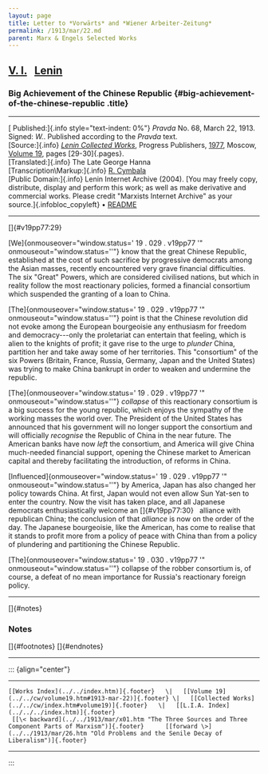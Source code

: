 ```yaml
---
layout: page
title: Letter to *Vorwärts* and *Wiener Arbeiter-Zeitung*
permalink: /1913/mar/22.md
parent: Marx & Engels Selected Works
---
```


## [V. I.](../../1913/mar/x01.htm "The Three Sources and Three Component Parts of Marxism")   [Lenin](../../1913/mar/26.htm "Old Problems and the Senile Decay of Liberalism")

### Big Achievement of the Chinese Republic {#big-achievement-of-the-chinese-republic .title}

------------------------------------------------------------------------

[ Published:]{.info style="text-indent: 0%"} *Pravda* No. 68, March 22,
1913. Signed: *W.*. Published according to the *Pravda* text.\
[Source:]{.info} [*Lenin Collected Works*](../../cw/index.htm#volume19),
Progress Publishers, [1977](../../cw/v19pp77.txt), Moscow,
[Volume 19](../../cw/volume19.htm#1913-mar-22), pages [29-30]{.pages}.\
[Translated:]{.info} The Late George Hanna\
[Transcription\\Markup:]{.info} [R.
Cymbala](../../../../../admin/volunteers/biographies/rcymbala.htm)\
[Public Domain:]{.info} Lenin Internet Archive (2004). [You may freely
copy, distribute, display and perform this work; as well as make
derivative and commercial works. Please credit "Marxists Internet
Archive" as your source.]{.infobloc_copyleft} •
[README](../../readme.htm)

------------------------------------------------------------------------

[]{#v19pp77:29}

[We]{onmouseover="window.status=' 19 . 029 . v19pp77 '"
onmouseout="window.status=''"} know that the great Chinese Republic,
established at the cost of such sacrifice by progressive democrats among
the Asian masses, recently encountered very grave financial
difficulties. The six "Great" Powers, which are considered civilised
nations, but which in reality follow the most reactionary policies,
formed a financial consortium which suspended the granting of a loan to
China.

[The]{onmouseover="window.status=' 19 . 029 . v19pp77 '"
onmouseout="window.status=''"} point is that the Chinese revolution did
not evoke among the European bourgeoisie any enthusiasm for freedom and
democracy---only the proletariat can entertain that feeling, which is
alien to the knights of profit; it gave rise to the urge to *plunder*
China, partition her and take away some of her territories. This
"consortium" of the six Powers (Britain, France, Russia, Germany, Japan
and the United States) was trying to make China bankrupt in order to
weaken and undermine the republic.

[The]{onmouseover="window.status=' 19 . 029 . v19pp77 '"
onmouseout="window.status=''"} *collapse* of this reactionary consortium
is a big success for the young republic, which enjoys the sympathy of
the working masses the world over. The President of the United States
has announced that his government will no longer support the consortium
and will officially *recognise* the Republic of China in the near
future. The American banks have now *left* the consortium, and America
will give China much-needed financial support, opening the Chinese
market to American capital and thereby facilitating the introduction, of
reforms in China.

[Influenced]{onmouseover="window.status=' 19 . 029 . v19pp77 '"
onmouseout="window.status=''"} by America, Japan has also changed her
policy towards China. At first, Japan would not even allow Sun Yat-sen
to enter the country. Now the visit has taken place, and all Japanese
democrats enthusiastically welcome an []{#v19pp77:30}   alliance with
republican China; the conclusion of that *alliance* is now on the order
of the day. The Japanese bourgeoisie, like the American, has come to
realise that it stands to profit more from a policy of peace with China
than from a policy of plundering and partitioning the Chinese Republic.

[The]{onmouseover="window.status=' 19 . 030 . v19pp77 '"
onmouseout="window.status=''"} collapse of the robber consortium is, of
course, a defeat of no mean importance for Russia's reactionary foreign
policy.

------------------------------------------------------------------------

[]{#notes}

### Notes

[]{#footnotes} []{#endnotes}

------------------------------------------------------------------------

::: {align="center"}
  ------------------------------------------------------------------------------------------------------------ ---- ----------------------------------------------------------------------------------------------------------------
    [[Works Index](../../index.htm)]{.footer}   \|   [[Volume 19](../../cw/volume19.htm#1913-mar-22)]{.footer} \|   [[Collected Works](../../cw/index.htm#volume19)]{.footer}   \|   [[L.I.A. Index](../../../index.htm)]{.footer}
     [[\< backward](../../1913/mar/x01.htm "The Three Sources and Three Component Parts of Marxism")]{.footer}      [[forward \>](../../1913/mar/26.htm "Old Problems and the Senile Decay of Liberalism")]{.footer}
  ------------------------------------------------------------------------------------------------------------ ---- ----------------------------------------------------------------------------------------------------------------
:::

 
